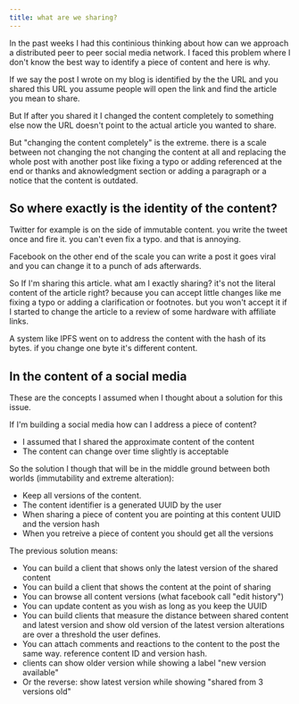 ```yaml
---
title: what are we sharing?
---
```


In the past weeks I had this continious thinking about how can we approach a
distributed peer to peer social media network. I faced this problem where I
don't know the best way to identify a piece of content and here is why.

If we say the post I wrote on my blog is identified by the the URL and you
shared this URL you assume people will open the link and find the article you
mean to share.

But If after you shared it I changed the content completely to something else
now the URL doesn't point to the actual article you wanted to share.

But "changing the content completely" is the extreme. there is a scale between
not changing the not changing the content at all and replacing the whole post
with another post like fixing a typo or adding referenced at the end or thanks
and aknowledgment section or adding a paragraph or a notice that the content is
outdated.

## So where exactly is the identity of the content?

Twitter for example is on the side of immutable content. you write the tweet
once and fire it. you can't even fix a typo. and that is annoying.

Facebook on the other end of the scale you can write a post it goes viral and
you can change it to a punch of ads afterwards.

So If I'm sharing this article. what am I exactly sharing? it's not the literal
content of the article right? because you can accept little changes like me
fixing a typo or adding a clarification or footnotes. but you won't accept it if
I started to change the article to a review of some hardware with affiliate
links.

A system like IPFS went on to address the content with the hash of its bytes. if
you change one byte it's different content.

## In the content of a social media

These are the concepts I assumed when I thought about a solution for this issue.

If I'm building a social media how can I address a piece of content?

- I assumed that I shared the approximate content of the content
- The content can change over time slightly is acceptable

So the solution I though that will be in the middle ground between both worlds
(immutability and extreme alteration):

- Keep all versions of the content.
- The content identifier is a generated UUID by the user
- When sharing a piece of content you are pointing at this content UUID and the
  version hash
- When you retreive a piece of content you should get all the versions

The previous solution means:

- You can build a client that shows only the latest version of the shared
  content
- You can build a client that shows the content at the point of sharing
- You can browse all content versions (what facebook call "edit history")
- You can update content as you wish as long as you keep the UUID
- You can build clients that measure the distance between shared content and
  latest version and show old version of the latest version alterations are over
  a threshold the user defines.
- You can attach comments and reactions to the content to the post the same way.
  reference content ID and version hash.
- clients can show older version while showing a label "new version available"
- Or the reverse: show latest version while showing "shared from 3 versions old"
